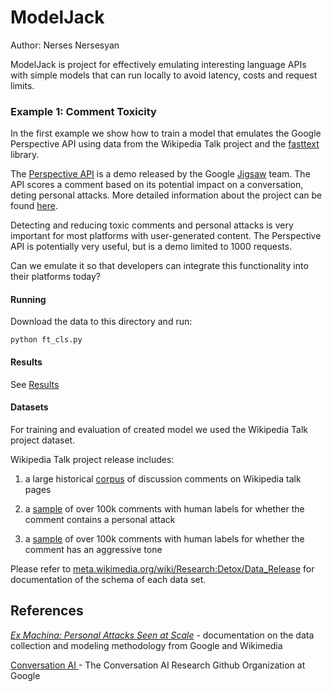 # ModelJack

Author: Nerses Nersesyan

ModelJack is project for effectively emulating interesting language APIs with simple models that can run locally to avoid latency, costs and request limits.

### Example 1: Comment Toxicity

In the first example we show how to train a model that emulates the Google Perspective API using data from the Wikipedia Talk project and the [fasttext](https://fasttext.cc/) library.

The [Perspective API](https://www.perspectiveapi.com/#/) is a demo released by the Google [Jigsaw](https://jigsaw.google.com/) team. The API scores a comment based on its potential impact on a conversation, deting personal attacks.  More detailed information about the project can be found [here](https://conversationai.github.io/).

Detecting and reducing toxic comments and personal attacks is very important for most platforms with user-generated content.  The Perspective API is potentially very useful, but is a demo limited to 1000 requests.

Can we emulate it so that developers can integrate this functionality into their platforms today?

#### Running

Download the data to this directory and run:
```
python ft_cls.py
```

#### Results

See [Results](Results.md)


#### Datasets

For training and evaluation of created model we used the Wikipedia Talk project dataset.

Wikipedia Talk project release includes:  

1. a large historical [corpus](https://figshare.com/articles/Wikipedia_Talk_Corpus/4264973) of discussion comments on Wikipedia talk pages  

2. a [sample](https://figshare.com/articles/Wikipedia_Detox_Data/4054689) of over 100k comments with human labels for whether the comment contains a personal attack

3. a [sample](https://figshare.com/articles/Wikipedia_Talk_Labels_Toxicity/4563973) of over 100k comments with human labels for whether the comment has an aggressive tone

Please refer to [meta.wikimedia.org/wiki/Research:Detox/Data_Release](https://meta.wikimedia.org/wiki/Research:Detox/Data_Release) for documentation of the schema of each data set.


## References
[*Ex Machina: Personal Attacks Seen at Scale*](https://arxiv.org/abs/1610.08914) - documentation on the data collection and modeling methodology from Google and Wikimedia

[Conversation AI ](https://github.com/conversationai) - The Conversation AI Research Github Organization at Google
